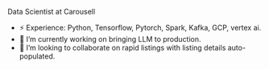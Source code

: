 Data Scientist at Carousell

- ⚡ Experience: Python, Tensorflow, Pytorch, Spark, Kafka, GCP, vertex ai.
- 🔭 I’m currently working on bringing LLM to production. 
- 👯 I’m looking to collaborate on rapid listings with listing details auto-populated.
